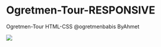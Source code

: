 # Ogretmen-Tour-RESPONSIVE
Ogretmen-Tour HTML-CSS @ogretmenbabis ByAhmet

<img src="ogretmentour-ekrankaydi.gif">
